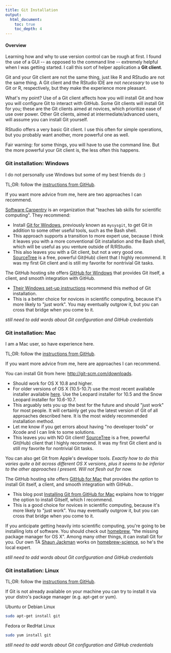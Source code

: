 ```yaml
---
title: Git Installation
output:
  html_document:
    toc: true
    toc_depth: 4
---
```


#### Overview

Learning how and why to use version control can be rough at first. I found the use of a GUI -- as opposed to the command line -- extremely helpful when I was getting started. I call this sort of helper application a __Git client__.

Git and your Git client are not the same thing, just like R and RStudio are not the same thing. A Git client and the RStudio IDE are not *necessary* to use to Git or R, respectively, but they make the experience more pleasant.

What's my point? Use of a Git client affects how you will install Git and how you will configure Git to interact with GitHub. Some Git clients will install Git for you; these are the Git clients aimed at novices, which prioritize ease of use over power. Other Git clients, aimed at intermediate/advanced users, will assume you can install Git yourself.

RStudio offers a very basic Git client. I use this often for simple operations, but you probably want another, more powerful one as well.

Fair warning: for some things, you will have to use the command line. But the more powerful your Git client is, the less often this happens.

### Git installation: Windows

I do not personally use Windows but some of my best friends do :)

TL;DR: follow the [instructions from GitHub](https://help.github.com/articles/set-up-git#platform-windows).

If you want more advice from me, here are two approaches I can recommend.

[Software Carpentry](http://software-carpentry.org) is an organization that "teaches lab skills for scientific computing". They recommend:

  * Install [Git for Windows](http://msysgit.github.io), previously known as `mysysgit`, to get Git in addition to some other useful tools, such as the Bash shell.
  * This approach supports a transition to more expert use, because I think it leaves you with a more conventional Git installation and the Bash shell, which will be useful as you venture outside of R/RStudio.
  * This also leaves you with a Git client, but not a very good one. [SourceTree](http://www.sourcetreeapp.com) is a free, powerful Git(Hub) client that I highly recommend. It was my first Git client and is still my favorite for nontrivial Git tasks.
  
The GitHub hosting site offers [GitHub for Windows](https://windows.github.com) that provides Git itself, a client, and smooth integration with GitHub.

  * [Their Windows set-up instructions](https://help.github.com/articles/set-up-git#platform-windows) recommend this method of Git installation.
  * This is a better choice for novices in scientific computing, because it's more likely to "just work". You may eventually outgrow it, but you can cross that bridge when you come to it.
  
*still need to add words about Git configuration and GitHub credentials*

### Git installation: Mac

I am a Mac user, so have experience here.

TL;DR: follow the [instructions from GitHub](https://help.github.com/articles/set-up-git#platform-mac).

If you want more advice from me, here are approaches I can recommend.

You can install Git from here: <http://git-scm.com/downloads>.

  * Should work for OS X 10.8 and higher.
  * For older versions of OS X (10.5-10.7) use the most recent available installer available [here](https://code.google.com/p/git-osx-installer/downloads/list). Use the Leopard installer for 10.5 and the Snow Leopard installer for 10.6-10.7.
  * This arguably sets you up the best for the future and should "just work" for most people. It will certainly get you the latest version of Git of all approaches described here. It is the most widely recommended installation method.
  * Let me know if you get errors about having "no developer tools" or Xcode and I can link to some solutions.
  * This leaves you with NO Git client! [SourceTree](http://www.sourcetreeapp.com) is a free, powerful Git(Hub) client that I highly recommend. It was my first Git client and is still my favorite for nontrivial Git tasks.
  
You can also get Git from Apple's developer tools. *Exactly how to do this varies quite a bit across different OS X versions, plus it seems to be inferior to the other approaches I present. Will not flesh out for now.*

The GitHub hosting site offers [GitHub for Mac](https://windows.github.com) that provides *the option* to install Git itself, a client, and smooth integration with GitHub..

  * This blog post [Installing Git from GitHub for Mac](https://github.com/blog/1510-installing-git-from-github-for-mac) explains how to trigger the option to install Gitself, which I recommend.
  * This is a good choice for novices in scientific computing, because it's more likely to "just work". You may eventually outgrow it, but you can cross that bridge when you come to it.

If you anticipate getting heavily into scientific computing, you're going to be installing lots of software. You should check out [homebrew](http://brew.sh), "the missing package manager for OS X". Among many other things, it can install Git for you. Our own TA [Shaun Jackman](https://github.com/sjackman) works on [homebrew-science](https://github.com/Homebrew/homebrew-science), so he's the local expert.

*still need to add words about Git configuration and GitHub credentials*

### Git installation: Linux

TL;DR: follow the [instructions from GitHub](https://help.github.com/articles/set-up-git#platform-linux).

If Git is not already available on your machine you can try to install it via your distro's package manager (e.g. apt-get or yum).

Ubuntu or Debian Linux

```sh
sudo apt-get install git
```

Fedora or RedHat Linux

```sh
sudo yum install git
```

*still need to add words about Git configuration and GitHub credentials*
